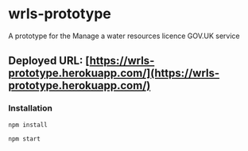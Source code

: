 # wrls-prototype

A prototype for the Manage a water resources licence GOV.UK service

## Deployed URL: [https://wrls-prototype.herokuapp.com/](https://wrls-prototype.herokuapp.com/)

### Installation
`npm install`

`npm start`
